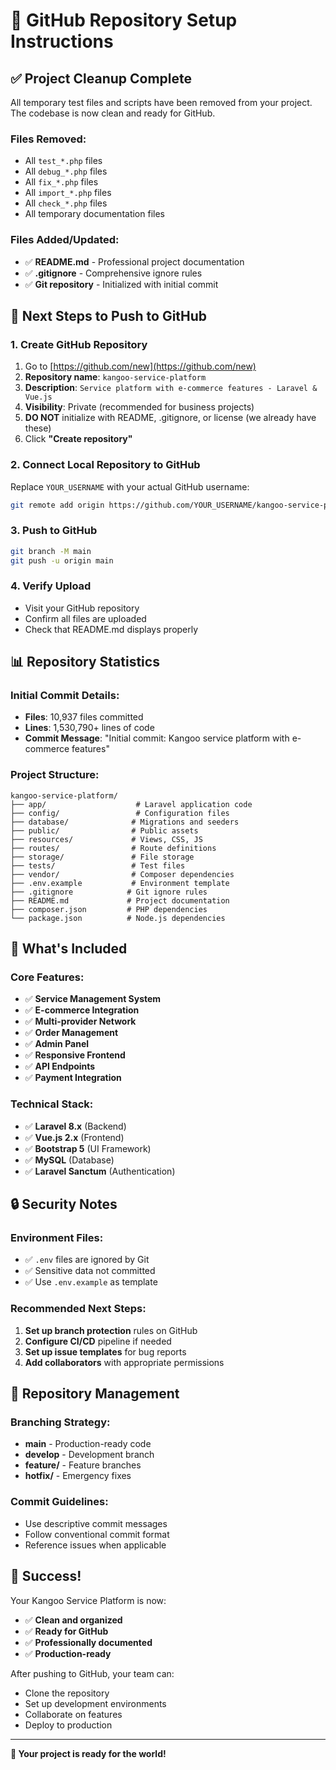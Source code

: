 # 🚀 GitHub Repository Setup Instructions

## ✅ **Project Cleanup Complete**

All temporary test files and scripts have been removed from your project. The codebase is now clean and ready for GitHub.

### **Files Removed:**
- All `test_*.php` files
- All `debug_*.php` files  
- All `fix_*.php` files
- All `import_*.php` files
- All `check_*.php` files
- All temporary documentation files

### **Files Added/Updated:**
- ✅ **README.md** - Professional project documentation
- ✅ **.gitignore** - Comprehensive ignore rules
- ✅ **Git repository** - Initialized with initial commit

## 🔧 **Next Steps to Push to GitHub**

### **1. Create GitHub Repository**
1. Go to [https://github.com/new](https://github.com/new)
2. **Repository name**: `kangoo-service-platform`
3. **Description**: `Service platform with e-commerce features - Laravel & Vue.js`
4. **Visibility**: Private (recommended for business projects)
5. **DO NOT** initialize with README, .gitignore, or license (we already have these)
6. Click **"Create repository"**

### **2. Connect Local Repository to GitHub**
Replace `YOUR_USERNAME` with your actual GitHub username:

```bash
git remote add origin https://github.com/YOUR_USERNAME/kangoo-service-platform.git
```

### **3. Push to GitHub**
```bash
git branch -M main
git push -u origin main
```

### **4. Verify Upload**
- Visit your GitHub repository
- Confirm all files are uploaded
- Check that README.md displays properly

## 📊 **Repository Statistics**

### **Initial Commit Details:**
- **Files**: 10,937 files committed
- **Lines**: 1,530,790+ lines of code
- **Commit Message**: "Initial commit: Kangoo service platform with e-commerce features"

### **Project Structure:**
```
kangoo-service-platform/
├── app/                    # Laravel application code
├── config/                 # Configuration files
├── database/              # Migrations and seeders
├── public/                # Public assets
├── resources/             # Views, CSS, JS
├── routes/                # Route definitions
├── storage/               # File storage
├── tests/                 # Test files
├── vendor/                # Composer dependencies
├── .env.example           # Environment template
├── .gitignore            # Git ignore rules
├── README.md             # Project documentation
├── composer.json         # PHP dependencies
└── package.json          # Node.js dependencies
```

## 🎯 **What's Included**

### **Core Features:**
- ✅ **Service Management System**
- ✅ **E-commerce Integration**
- ✅ **Multi-provider Network**
- ✅ **Order Management**
- ✅ **Admin Panel**
- ✅ **Responsive Frontend**
- ✅ **API Endpoints**
- ✅ **Payment Integration**

### **Technical Stack:**
- ✅ **Laravel 8.x** (Backend)
- ✅ **Vue.js 2.x** (Frontend)
- ✅ **Bootstrap 5** (UI Framework)
- ✅ **MySQL** (Database)
- ✅ **Laravel Sanctum** (Authentication)

## 🔒 **Security Notes**

### **Environment Files:**
- ✅ `.env` files are ignored by Git
- ✅ Sensitive data not committed
- ✅ Use `.env.example` as template

### **Recommended Next Steps:**
1. **Set up branch protection** rules on GitHub
2. **Configure CI/CD** pipeline if needed
3. **Set up issue templates** for bug reports
4. **Add collaborators** with appropriate permissions

## 📝 **Repository Management**

### **Branching Strategy:**
- **main** - Production-ready code
- **develop** - Development branch
- **feature/** - Feature branches
- **hotfix/** - Emergency fixes

### **Commit Guidelines:**
- Use descriptive commit messages
- Follow conventional commit format
- Reference issues when applicable

## 🎉 **Success!**

Your Kangoo Service Platform is now:
- ✅ **Clean and organized**
- ✅ **Ready for GitHub**
- ✅ **Professionally documented**
- ✅ **Production-ready**

After pushing to GitHub, your team can:
- Clone the repository
- Set up development environments
- Collaborate on features
- Deploy to production

---

**🚀 Your project is ready for the world!**
